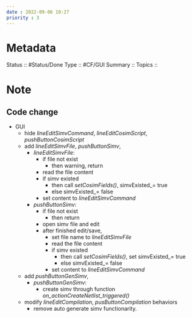 ```yaml
---
date : 2022-09-06 10:27
priority : 3
---
```

# Metadata
Status :: #Status/Done
Type :: #CF/GUI 
Summary :: 
Topics :: 
# Note
## Code change
* GUI 
	* hide *lineEditSimvCommand*, *lineEditCosimScript*, *pushButtonCosimScript*
	* add *lineEditSimvFile*, *pushButtonSimv*, 
		* *lineEditSimvFile*: 
			* if file not exist
				* then warning, return
			* read the file content
			* if simv existed
				* then call *setCosimFields()*, simvExisted_= true
				* else simvExisted_= false
			* set content to *lineEditSimvCommand*
		* *pushButtonSimv*: 
			* if file not exist
				* then return
			* open simv file and edit
			* after finished edit/save,
				* set file name to  *lineEditSimvFile*
				* read the file content
				* if simv existed
					* then call *setCosimFields()*, set simvExisted_= true
					* else simvExisted_= false
				* set content to *lineEditSimvCommand*
	* add *pushButtonGenSimv*, 
		* *pushButtonGenSimv*:
			* create simv through function *on_actionCreateNetlist_triggered()*
	* modify *lineEditCompilation*, *pusButtonCompilation* behaviors
		* remove auto generate simv functionarity.